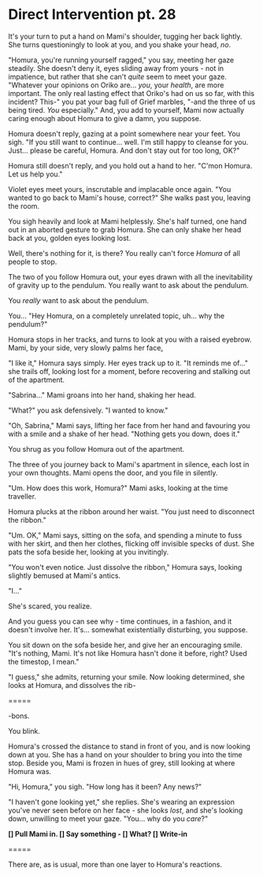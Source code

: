 # Direct Intervention pt. 28

It's your turn to put a hand on Mami's shoulder, tugging her back lightly. She turns questioningly to look at you, and you shake your head, *no*.

"Homura, you're running yourself ragged," you say, meeting her gaze steadily. She doesn't deny it, eyes sliding away from yours - not in impatience, but rather that she can't *quite* seem to meet your gaze. "Whatever your opinions on Oriko are... *you*, your *health*, are more important. The only real lasting effect that Oriko's had on us so far, with this incident? This-" you pat your bag full of Grief marbles, "-and the three of us being tired. *You* especially." And, you add to yourself, Mami now actually caring enough about Homura to give a damn, you suppose.

Homura doesn't reply, gazing at a point somewhere near your feet. You sigh. "If you still want to continue... well. I'm still happy to cleanse for you. Just... please be careful, Homura. And don't stay out for too long, OK?"

Homura still doesn't reply, and you hold out a hand to her. "C'mon Homura. Let us help you."

Violet eyes meet yours, inscrutable and implacable once again. "You wanted to go back to Mami's house, correct?" She walks past you, leaving the room.

You sigh heavily and look at Mami helplessly. She's half turned, one hand out in an aborted gesture to grab Homura. She can only shake her head back at you, golden eyes looking lost.

Well, there's nothing for it, is there? You really can't force *Homura* of all people to stop.

The two of you follow Homura out, your eyes drawn with all the inevitability of gravity up to the pendulum. You really want to ask about the pendulum.

You *really* want to ask about the pendulum.

You... "Hey Homura, on a completely unrelated topic, uh... why the pendulum?"

Homura stops in her tracks, and turns to look at you with a raised eyebrow. Mami, by your side, very slowly palms her face[.](https://i.imgur.com/6WLwbnm.png)

"I like it," Homura says simply. Her eyes track up to it. "It reminds me of..." she trails off, looking lost for a moment, before recovering and stalking out of the apartment.

"Sabrina..." Mami groans into her hand, shaking her head.

"What?" you ask defensively. "I wanted to know."

"Oh, Sabrina," Mami says, lifting her face from her hand and favouring you with a smile and a shake of her head. "Nothing gets you down, does it."

You shrug as you follow Homura out of the apartment.

The three of you journey back to Mami's apartment in silence, each lost in your own thoughts. Mami opens the door, and you file in silently.

"Um. How does this work, Homura?" Mami asks, looking at the time traveller.

Homura plucks at the ribbon around her waist. "You just need to disconnect the ribbon."

"Um. OK," Mami says, sitting on the sofa, and spending a minute to fuss with her skirt, and then her clothes, flicking off invisible specks of dust. She pats the sofa beside her, looking at you invitingly.

"You won't even notice. Just dissolve the ribbon," Homura says, looking slightly bemused at Mami's antics.

"I..."

She's scared, you realize.

And you guess you can see why - time continues, in a fashion, and it doesn't involve her. It's... somewhat existentially disturbing, you suppose.

You sit down on the sofa beside her, and give her an encouraging smile. "It's nothing, Mami. It's not like Homura hasn't done it before, right? Used the timestop, I mean."

"I guess," she admits, returning your smile. Now looking determined, she looks at Homura, and dissolves the rib-

\=====​

\-bons.

You blink.

Homura's crossed the distance to stand in front of you, and is now looking down at you. She has a hand on your shoulder to bring you into the time stop. Beside you, Mami is frozen in hues of grey, still looking at where Homura was.

"Hi, Homura," you sigh. "How long has it been? Any news?"

"I haven't gone looking yet," she replies. She's wearing an expression you've never seen before on her face - she looks *lost*, and she's looking down, unwilling to meet your gaze. "You... why do you *care*?"

**\[] Pull Mami in.
\[] Say something
\- \[] What?
\[] Write-in**

\=====​

There are, as is usual, more than one layer to Homura's reactions.
